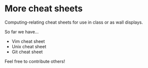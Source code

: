 # More cheat sheets

Computing-relating cheat sheets for use in class or as wall displays.

So far we have...

+ Vim cheat sheet
+ Unix cheat sheet
+ Git cheat sheet

Feel free to contribute others!
